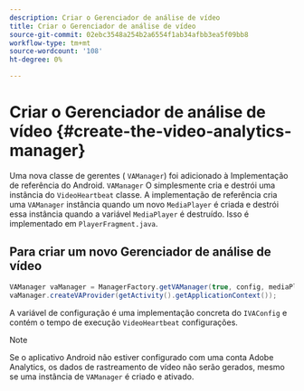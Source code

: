 ```yaml
---
description: Criar o Gerenciador de análise de vídeo
title: Criar o Gerenciador de análise de vídeo
source-git-commit: 02ebc3548a254b2a6554f1ab34afbb3ea5f09bb8
workflow-type: tm+mt
source-wordcount: '108'
ht-degree: 0%

---
```


# Criar o Gerenciador de análise de vídeo {#create-the-video-analytics-manager}

Uma nova classe de gerentes ( `VAManager`) foi adicionado à Implementação de referência do Android. `VAManager` O simplesmente cria e destrói uma instância do `VideoHeartbeat` classe. A implementação de referência cria uma `VAManager` instância quando um novo `MediaPlayer` é criada e destrói essa instância quando a variável `MediaPlayer` é destruído. Isso é implementado em `PlayerFragment.java`.

## Para criar um novo Gerenciador de análise de vídeo

```java
VAManager vaManager = ManagerFactory.getVAManager(true, config, mediaPlayer);  
vaManager.createVAProvider(getActivity().getApplicationContext()); 
```

A variável de configuração é uma implementação concreta do `IVAConfig` e contém o tempo de execução `VideoHeartbeat` configurações.

>[!NOTE]
>
>Se o aplicativo Android não estiver configurado com uma conta Adobe Analytics, os dados de rastreamento de vídeo não serão gerados, mesmo se uma instância de `VAManager` é criado e ativado.
